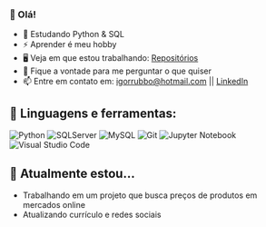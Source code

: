 ### 👋 Olá! 


- 🌱 Estudando Python & SQL
- ⚡ Aprender é meu hobby
- 🖥 Veja em que estou trabalhando: <a href="https://github.com/Igorrubbo?tab=repositories">Repositórios</a>
- 💬 Fique a vontade para me perguntar o que quiser
- 📫 Entre em contato em: igorrubbo@hotmail.com || <a href="https://www.linkedin.com/in/igor-rubbo-dos-santos-reis-167832149/">LinkedIn</a>

## 🧰 Linguagens e ferramentas:

![Python](https://img.shields.io/badge/python-3670A0?style=for-the-badge&logo=python&logoColor=ffdd54)
![SQLServer](https://img.shields.io/badge/Microsoft%20SQL%20Server-CC2927?style=for-the-badge&logo=microsoft%20sql%20server&logoColor=white)
![MySQL](https://img.shields.io/badge/MySQL-00000F?style=for-the-badge&logo=mysql&logoColor=white)
![Git](https://img.shields.io/badge/GIT-E44C30?style=for-the-badge&logo=git&logoColor=white)
![Jupyter Notebook](https://img.shields.io/badge/jupyter-%23FA0F00.svg?style=for-the-badge&logo=jupyter&logoColor=white)
![Visual Studio Code](https://img.shields.io/badge/Visual%20Studio%20Code-0078d7.svg?style=for-the-badge&logo=visual-studio-code&logoColor=white)
<!--![Todoist](https://img.shields.io/badge/Todoist-E44332?style=for-the-badge&logo=todoist&logoColor=white)-->


## 🔨 Atualmente estou...
- Trabalhando em um projeto que busca preços de produtos em mercados online
- Atualizando currículo e redes sociais


